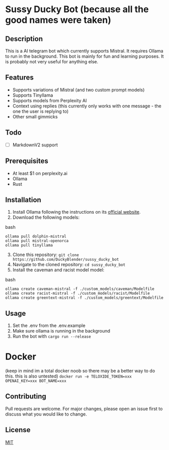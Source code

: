 # Sussy Ducky Bot (because all the good names were taken)

## Description

This is a AI telegram bot which currently supports Mistral. It requires Ollama to run in the background. This bot is mainly for fun and learning purposes. It is probably not very useful for anything else.

## Features
- Supports variations of Mistral (and two custom prompt models)
- Supports Tinyllama
- Supports models from Perplexity AI
- Context using replies (this currently only works with one message - the one the user is replying to)
- Other small gimmicks

## Todo

- [ ] MarkdownV2 support

## Prerequisites

- At least $1 on perplexity.ai
- Ollama
- Rust

## Installation

1. Install Ollama following the instructions on its [official website](https://ollama.ai/).
2. Download the following models: 

bash
```
ollama pull dolphin-mistral
ollama pull mistral-openorca
ollama pull tinyllama
```

3. Clone this repository: `git clone https://github.com/DuckyBlender/sussy_ducky_bot`
4. Navigate to the cloned repository: `cd sussy_ducky_bot`
5. Install the caveman and racist model model:

bash
```
ollama create caveman-mistral -f ./custom_models/caveman/Modelfile
ollama create racist-mistral -f ./custom_models/racist/Modelfile
ollama create greentext-mistral -f ./custom_models/greentext/Modelfile
```

## Usage

1. Set the .env from the .env.example
2. Make sure ollama is running in the background
3. Run the bot with `cargo run --release`

# Docker
(keep in mind im a total docker noob so there may be a better way to do this. this is also untested)
`docker run -e TELOXIDE_TOKEN=xxx OPENAI_KEY=xxx BOT_NAME=xxx `

## Contributing

Pull requests are welcome. For major changes, please open an issue first to discuss what you would like to change.

## License

[MIT](https://choosealicense.com/licenses/mit/)
